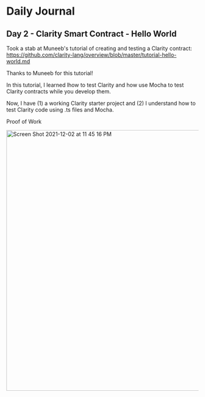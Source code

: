 # Daily Journal

## Day 2 - Clarity Smart Contract - Hello World

Took a stab at Muneeb's tutorial of creating and testing a Clarity contract: 
https://github.com/clarity-lang/overview/blob/master/tutorial-hello-world.md

Thanks to Muneeb for this tutorial! 

In this tutorial, I learned lhow to test Clarity and how use Mocha to test Clarity contracts while you develop them.

Now, I have (1) a working Clarity starter project and (2) I understand how to test Clarity code using .ts files and Mocha.

Proof of Work

<img width="684" alt="Screen Shot 2021-12-02 at 11 45 16 PM" src="https://user-images.githubusercontent.com/25642985/144548187-759622ef-4b51-472c-913a-1aeba8ef6054.png">
